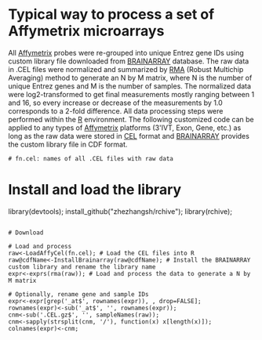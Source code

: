 # Typical way to process a set of Affymetrix microarrays

All [Affymetrix](http://www.affymetrix.com) probes were re-grouped into unique Entrez gene IDs using custom library file downloaded from [BRAINARRAY](http://brainarray.mbni.med.umich.edu) database. The raw data in .CEL files were normalized and summarized by [RMA](http://www.ncbi.nlm.nih.gov/pubmed/12925520) (Robust Multichip Averaging) method to generate an N by M matrix, where N is the number of unique Entrez genes and M is the number of samples. The normalized data were log2-transformed to get final measurements mostly ranging between 1 and 16, so every increase or decrease of the measurements by 1.0 corresponds to a 2-fold difference. All data processing steps were performed within the [R](https://www.r-project.org) environment. The following customized code can be applied to any types of [Affymetrix](http://www.affymetrix.com/estore/browse/level_three_category_and_children.jsp?category=35868&categoryIdClicked=35868&expand=true&parent=35617) platforms (3'IVT, Exon, Gene, etc.) as long as the raw data were stored in [CEL](http://media.affymetrix.com/support/developer/powertools/changelog/gcos-agcc/cel.html) format and [BRAINARRAY](http://brainarray.mbni.med.umich.edu/Brainarray/Database/CustomCDF/CDF_download.asp) provides the custom library file in CDF format.

```
# fn.cel: names of all .CEL files with raw data

```
# Install and load the library
library(devtools);
install_github("zhezhangsh/rchive");
library(rchive);
```

# Download

# Load and process
raw<-LoadAffyCel(fn.cel); # Load the CEL files into R
raw@cdfName<-InstallBrainarray(raw@cdfName); # Install the BRAINARRAY custom library and rename the library name
expr<-exprs(rma(raw)); # Load and process the data to generate a N by M matrix

# Optionally, rename gene and sample IDs
expr<-expr[grep('_at$', rownames(expr)), , drop=FALSE];
rownames(expr)<-sub('_at$', '', rownames(expr));
cnm<-sub('.CEL.gz$', '', sampleNames(raw));
cnm<-sapply(strsplit(cnm, '/'), function(x) x[length(x)]);
colnames(expr)<-cnm;
```
